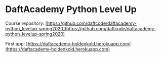 # DaftAcademy Python Level Up

Course repository:
[https://github.com/daftcode/daftacademy-python_levelup-spring2020](https://github.com/daftcode/daftacademy-python_levelup-spring2020)

First app: [https://daftacademy-holdenkold.herokuapp.com](https://daftacademy-holdenkold.herokuapp.com)
